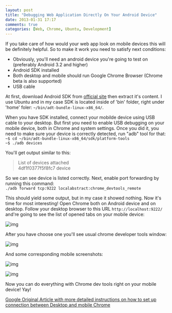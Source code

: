 ```yaml
---
layout: post
title: "Debugging Web Application Directly On Your Android Device"
date: 2013-01-31 17:17
comments: true
categories: [Web, Chrome, Ubuntu, Development]
---
```


If you take care of how would your web app look on mobile devices this will be definitely helpful. So to make it work you need to satisfy next conditions:

  - Obviously, you'll need an android device you're going to test on (preferably Android 3.2 and higher)
  - Android SDK installed
  - Both desktop and mobile should run Google Chrome Browser (Chrome beta is also supported)
  - USB cable

<!-- more -->
At first, download Android SDK from [official site](http://developer.android.com/sdk/index.html) 
then extract it's content. I use Ubuntu and in my case SDK is located inside of 'bin' folder, 
right under 'home' foler: `~/bin/adt-bundle-linux-x86_64/`. 

When you have SDK installed, connect your mobilde device using USB cable to your desktop. 
But first you need to enable USB debugging on your mobile device, both in Chrome and system settings. 
Once you did it, you need to make sure your device is correctly detected, run "adb" tool for that: <br />
`~$ cd ~/bin/adt-bundle-linux-x86_64/sdk/platform-tools` <br />
`~$ ./adb devices`

You'll get output similar to this:

> List of devices attached <br />
  4df1f0377f5f8fc7    device

So we can see device is listed correctly. Next, enable port forwarding by running this command: <br />
`./adb forward tcp:9222 localabstract:chrome_devtools_remote`

This should yield some output, but in my case it showed nothing.
Now it's time for most interesting! Open Chrome both on Android device and on desktop. 
Follow your desktop browser to this URL `http://localhost:9222/` and're going to see the 
list of opened tabs on your mobile device:

![img](http://farm9.staticflickr.com/8492/8431975033_2fbe3d65fd_z.jpg)

After you have choose one you'll see usual chrome developer tools window:

![img](http://farm9.staticflickr.com/8217/8431995941_0a6485bb3f_z.jpg)

And some corresponding mobile screenshots:

![img](http://farm9.staticflickr.com/8097/8431988489_e8190eef4f_z.jpg)

![img](http://farm9.staticflickr.com/8464/8431989119_1f6748d41e_z.jpg)

Now you can do everything with Chrome dev tools right on your mobile device! Yay!

[Google Original Article with more detailed instructions on how to set up connection between Desktop and mobile Chrome](https://developers.google.com/chrome-developer-tools/docs/remote-debugging)